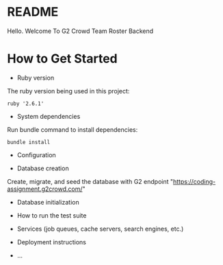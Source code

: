 # README

Hello. Welcome To G2 Crowd Team Roster Backend

# How to Get Started

* Ruby version

The ruby version being used in this project: 
```
ruby '2.6.1'
```

* System dependencies

Run bundle command to install dependencies:
```
bundle install 
```

* Configuration

* Database creation

Create, migrate, and seed the database with G2 endpoint "https://coding-assignment.g2crowd.com/"

* Database initialization

* How to run the test suite

* Services (job queues, cache servers, search engines, etc.)

* Deployment instructions

* ...
